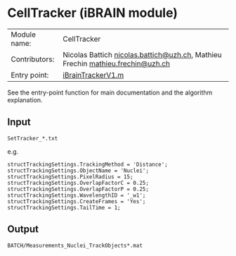 # CellTracker (iBRAIN module)

|||
|---|---|
| Module name: | CellTracker |
| Contributors: |  Nicolas Battich <nicolas.battich@uzh.ch>, Mathieu Frechin <mathieu.frechin@uzh.ch>|
| Entry point: | [iBrainTrackerV1.m](https://github.com/pelkmanslab/iBRAINShared/blob/tracker/iBRAIN/CellTracker/iBrainTrackerV1.m) |

See the entry-point function for main documentation and the algorithm explanation.

## Input


```
SetTracker_*.txt
```

e.g.

```
structTrackingSettings.TrackingMethod = 'Distance';
structTrackingSettings.ObjectName = 'Nuclei';
structTrackingSettings.PixelRadius = 15;
structTrackingSettings.OverlapFactorC = 0.25;
structTrackingSettings.OverlapFactorP = 0.25;
structTrackingSettings.WavelengthID = '_w1';
structTrackingSettings.CreateFrames = 'Yes';
structTrackingSettings.TailTime = 1;
```

## Output


```
BATCH/Measurements_Nuclei_TrackObjects*.mat
```
